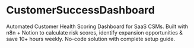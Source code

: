 # CustomerSuccessDashboard
Automated Customer Health Scoring Dashboard for SaaS CSMs. Built with n8n + Notion to calculate risk scores, identify expansion opportunities &amp; save 10+ hours weekly. No-code solution with complete setup guide.
